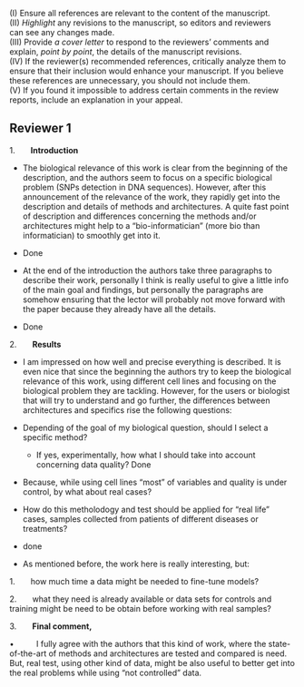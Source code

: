 (I) Ensure all references are relevant to the content of the manuscript.  
(II) *Highlight* any revisions to the manuscript, so editors and reviewers  
can see any changes made.  
(III) Provide *a cover letter* to respond to the reviewers’ comments and  
explain, *point by point*, the details of the manuscript revisions.  
(IV) If the reviewer(s) recommended references, critically analyze them to  
ensure that their inclusion would enhance your manuscript. If you believe  
these references are unnecessary, you should not include them.  
(V) If you found it impossible to address certain comments in the review  
reports, include an explanation in your appeal.


## Reviewer 1

1.       **Introduction**

- The biological relevance of this work is clear from the beginning of the description, and the authors seem to focus on a specific biological problem (SNPs detection in DNA sequences). However, after this announcement of the relevance of the work, they rapidly get into the description and details of methods and architectures. A quite fast point of description and differences concerning the methods and/or architectures might help to a “bio-informatician” (more bio than informatician) to smoothly get into it.
- Done 

- At the end of the introduction the authors take three paragraphs to describe their work, personally I think is really useful to give a little info of the main goal and findings, but personally the paragraphs are somehow ensuring that the lector will probably not move forward with the paper because they already have all the details.
- Done

2.       **Results**

- I am impressed on how well and precise everything is described. It is even nice that since the beginning the authors try to keep the biological relevance of this work, using different cell lines and focusing on the biological problem they are tackling. However, for the users or biologist that will try to understand and go further, the differences between architectures and specifics rise the following questions:

- Depending of the goal of my biological question, should I select a specific method?

	- If yes, experimentally, how what I should take into account concerning data quality?
	Done
- Because, while using cell lines “most” of variables and quality is under control, by what about real cases?

- How do this metholodogy and test should be applied for “real life” cases, samples collected from patients of different diseases or treatments?
- done

- As mentioned before, the work here is really interesting, but:

1.       how much time a data might be needed to fine-tune models?

2.       what they need is already available or data sets for controls and training might be need to be obtain before working with real samples?

3.       **Final comment,**

•          I fully agree with the authors that this kind of work, where the state-of-the-art of methods and architectures are tested and compared is need. But, real test, using other kind of data, might be also useful to better get into the real problems while using “not controlled” data.